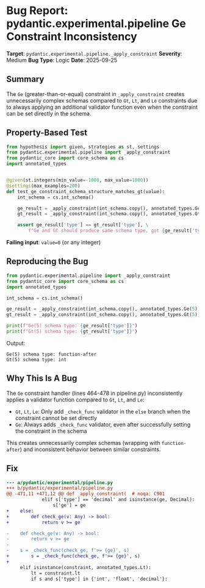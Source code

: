 # Bug Report: pydantic.experimental.pipeline Ge Constraint Inconsistency

**Target**: `pydantic.experimental.pipeline._apply_constraint`
**Severity**: Medium
**Bug Type**: Logic
**Date**: 2025-09-25

## Summary

The `Ge` (greater-than-or-equal) constraint in `_apply_constraint` creates unnecessarily complex schemas compared to `Gt`, `Lt`, and `Le` constraints due to always applying an additional validator function even when the constraint can be set directly in the schema.

## Property-Based Test

```python
from hypothesis import given, strategies as st, settings
from pydantic.experimental.pipeline import _apply_constraint
from pydantic_core import core_schema as cs
import annotated_types


@given(st.integers(min_value=-1000, max_value=1000))
@settings(max_examples=200)
def test_ge_constraint_schema_structure_matches_gt(value):
    int_schema = cs.int_schema()

    ge_result = _apply_constraint(int_schema.copy(), annotated_types.Ge(value))
    gt_result = _apply_constraint(int_schema.copy(), annotated_types.Gt(value))

    assert ge_result['type'] == gt_result['type'], \
        f"Ge and Gt should produce same schema type, got {ge_result['type']} vs {gt_result['type']}"
```

**Failing input**: `value=0` (or any integer)

## Reproducing the Bug

```python
from pydantic.experimental.pipeline import _apply_constraint
from pydantic_core import core_schema as cs
import annotated_types

int_schema = cs.int_schema()

ge_result = _apply_constraint(int_schema.copy(), annotated_types.Ge(5))
gt_result = _apply_constraint(int_schema.copy(), annotated_types.Gt(5))

print(f"Ge(5) schema type: {ge_result['type']}")
print(f"Gt(5) schema type: {gt_result['type']}")
```

Output:
```
Ge(5) schema type: function-after
Gt(5) schema type: int
```

## Why This Is A Bug

The `Ge` constraint handler (lines 464-478 in pipeline.py) inconsistently applies a validator function compared to `Gt`, `Lt`, and `Le`:

- `Gt`, `Lt`, `Le`: Only add `_check_func` validator in the `else` branch when the constraint cannot be set directly
- `Ge`: Always adds `_check_func` validator, even after successfully setting the constraint in the schema

This creates unnecessarily complex schemas (wrapping with `function-after`) and inconsistent behavior between similar constraints.

## Fix

```diff
--- a/pydantic/experimental/pipeline.py
+++ b/pydantic/experimental/pipeline.py
@@ -471,11 +471,12 @@ def _apply_constraint(  # noqa: C901
             elif s['type'] == 'decimal' and isinstance(ge, Decimal):
                 s['ge'] = ge
+    else:
+        def check_ge(v: Any) -> bool:
+            return v >= ge

-    def check_ge(v: Any) -> bool:
-        return v >= ge
-
-    s = _check_func(check_ge, f'>= {ge}', s)
+        s = _check_func(check_ge, f'>= {ge}', s)
+
     elif isinstance(constraint, annotated_types.Lt):
         lt = constraint.lt
         if s and s['type'] in {'int', 'float', 'decimal'}:
```